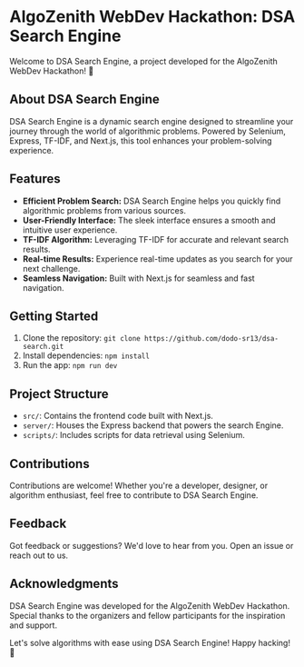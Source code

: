 # AlgoZenith WebDev Hackathon: DSA Search Engine

Welcome to DSA Search Engine, a project developed for the AlgoZenith WebDev Hackathon! 🚀

## About DSA Search Engine

DSA Search Engine is a dynamic search engine designed to streamline your journey through the world of algorithmic problems. Powered by Selenium, Express, TF-IDF, and Next.js, this tool enhances your problem-solving experience.

## Features

- **Efficient Problem Search:** DSA Search Engine helps you quickly find algorithmic problems from various sources.
- **User-Friendly Interface:** The sleek interface ensures a smooth and intuitive user experience.
- **TF-IDF Algorithm:** Leveraging TF-IDF for accurate and relevant search results.
- **Real-time Results:** Experience real-time updates as you search for your next challenge.
- **Seamless Navigation:** Built with Next.js for seamless and fast navigation.

## Getting Started

1. Clone the repository: `git clone https://github.com/dodo-sr13/dsa-search.git`
2. Install dependencies: `npm install`
3. Run the app: `npm run dev`

## Project Structure

- `src/`: Contains the frontend code built with Next.js.
- `server/`: Houses the Express backend that powers the search Engine.
- `scripts/`: Includes scripts for data retrieval using Selenium.


## Contributions

Contributions are welcome! Whether you're a developer, designer, or algorithm enthusiast, feel free to contribute to DSA Search Engine.

## Feedback

Got feedback or suggestions? We'd love to hear from you. Open an issue or reach out to us.

## Acknowledgments

DSA Search Engine was developed for the AlgoZenith WebDev Hackathon. Special thanks to the organizers and fellow participants for the inspiration and support.

Let's solve algorithms with ease using DSA Search Engine! Happy hacking! 🌟
